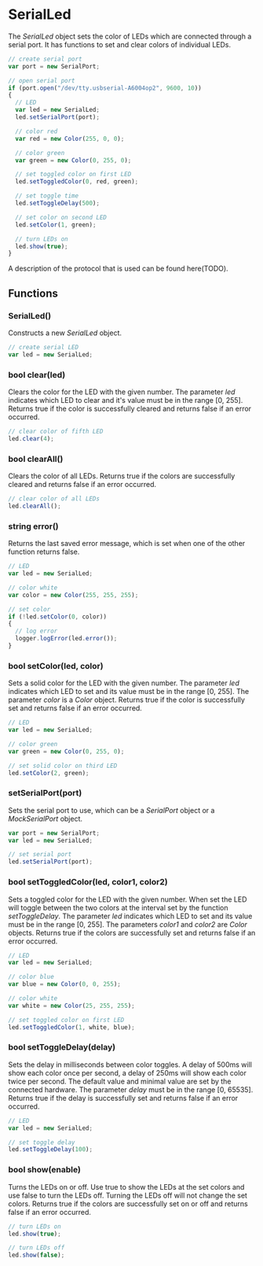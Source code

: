 SerialLed
=========

The _SerialLed_ object sets the color of LEDs which are connected through a serial port. It has functions to set and clear colors of individual LEDs. 

```javascript
// create serial port
var port = new SerialPort;

// open serial port
if (port.open("/dev/tty.usbserial-A6004op2", 9600, 10))
{
  // LED
  var led = new SerialLed;
  led.setSerialPort(port);

  // color red
  var red = new Color(255, 0, 0);

  // color green
  var green = new Color(0, 255, 0);

  // set toggled color on first LED
  led.setToggledColor(0, red, green);

  // set toggle time
  led.setToggleDelay(500);

  // set color on second LED
  led.setColor(1, green);

  // turn LEDs on
  led.show(true);
}
```

A description of the protocol that is used can be found here(TODO).

Functions
---------

### SerialLed()

Constructs a new _SerialLed_ object.

```javascript
// create serial LED
var led = new SerialLed;
```

### bool clear(led)

Clears the color for the LED with the given number. The parameter _led_ indicates which LED to clear and it's value must be in the range [0, 255]. Returns true if the color is successfully cleared and returns false if an error occurred.

```javascript
// clear color of fifth LED
led.clear(4);
```

### bool clearAll()

Clears the color of all LEDs. Returns true if the colors are successfully cleared and returns false if an error occurred.

```javascript
// clear color of all LEDs
led.clearAll();
```

### string error()

Returns the last saved error message, which is set when one of the other function returns false.

```javascript
// LED
var led = new SerialLed;

// color white
var color = new Color(255, 255, 255);

// set color
if (!led.setColor(0, color))
{
  // log error
  logger.logError(led.error());
}
```

### bool setColor(led, color)

Sets a solid color for the LED with the given number. The parameter _led_ indicates which LED to set and its value must be in the range [0, 255]. The parameter _color_ is a _Color_ object. Returns true if the color is successfully set and returns false if an error occurred.

```javascript
// LED
var led = new SerialLed;

// color green
var green = new Color(0, 255, 0);

// set solid color on third LED
led.setColor(2, green);
```

### setSerialPort(port)

Sets the serial port to use, which can be a _SerialPort_ object or a _MockSerialPort_ object.

```javascript
var port = new SerialPort;
var led = new SerialLed;

// set serial port
led.setSerialPort(port);
```

### bool setToggledColor(led, color1, color2)

Sets a toggled color for the LED with the given number. When set the LED will toggle between the two colors at the interval set by the function _setToggleDelay_. The parameter _led_ indicates which LED to set and its value must be in the range [0, 255]. The parameters _color1_ and _color2_ are _Color_ objects. Returns true if the colors are successfully set and returns false if an error occurred.

```javascript
// LED
var led = new SerialLed;

// color blue
var blue = new Color(0, 0, 255);

// color white
var white = new Color(25, 255, 255);

// set toggled color on first LED
led.setToggledColor(1, white, blue);
```

### bool setToggleDelay(delay)

Sets the delay in milliseconds between color toggles. A delay of 500ms will show each color once per second, a delay of 250ms will show each color twice per second. The default value and minimal value are set by the connected hardware. The parameter _delay_ must be in the range [0, 65535]. Returns true if the delay is successfully set and returns false if an error occurred.

```javascript
// LED
var led = new SerialLed;

// set toggle delay
led.setToggleDelay(100);
```

### bool show(enable)

Turns the LEDs on or off. Use true to show the LEDs at the set colors and use false to turn the LEDs off. Turning the LEDs off will not change the set colors. Returns true if the colors are successfully set on or off and returns false if an error occurred.

```javascript
// turn LEDs on
led.show(true);

// turn LEDs off
led.show(false);
```
